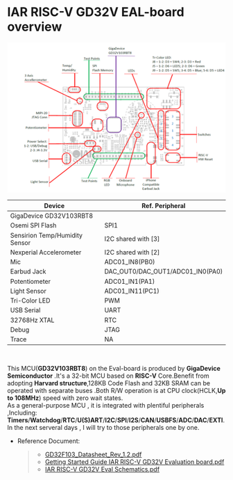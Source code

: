 # IAR RISC-V GD32V EAL-board overview


 ![board overview](boardoverview.PNG)
<br/>
 
|Device|Ref. Peripheral|
|---|---|
|GigaDevice GD32V103RBT8
Osemi SPI Flash|SPI1|
Sensirion Temp/Humidity Sensor|I2C shared with [3]|
Nexperial Accelerometer|I2C shared with [2]|
Mic|ADC01_IN8(PB0)|
Earbud Jack|DAC_OUT0/DAC_OUT1/ADC01_IN0(PA0)|
Potentiometer|ADC01_IN1(PA1)|
Light Sensor|ADC01_IN11(PC1)|
Tri-Color LED|PWM|
USB Serial|UART|
32768Hz XTAL|RTC
Debug |JTAG|
Trace |NA|
<br/>

  This MCU(**GD32V103RBT8**) on the Eval-board is produced by **GigaDevice Semiconductor** .It's a 32-bit MCU based on __RISC-V__ Core.Benefit from adopting __Harvard structure__,128KB Code Flash and 32KB SRAM can be operated with separate buses .Both R/W operation  is at CPU clock(HCLK,**Up to 108MHz**) speed with zero wait states.<br/>
  As a general-purpose MCU , it is integrated with plentiful peripherals ,Including: **Timers**/**Watchdog**/**RTC**/**U(S)ART**/**I2C**/**SPI**/**I2S**/**CAN**/**USBFS**/**ADC**/**DAC**/**EXTI**.<br/>
  In the next serveral days , I will try to those peripherals one by one.  <br/>

- Reference Document:
   >- [GD32F103_Datasheet_Rev_1.2.pdf](GD32VF103_Datasheet_Rev_1.2.pdf)<br/>
   >- [Getting Started Guide IAR RISC-V GD32V Evaluation board.pdf](./Getting%20Started%20Guide%20IAR%20RISC-V%20GD32V%20Evaluation%20board.pdf)<br/>  
   >- [IAR RISC-V GD32V Eval Schematics.pdf](IAR%20RISC-V%20GD32V%20Eval%20Schematics.pdf)<br/>